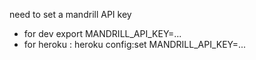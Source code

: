 need to set a mandrill API key
* for dev export MANDRILL_API_KEY=...
* for heroku : heroku config:set MANDRILL_API_KEY=...
